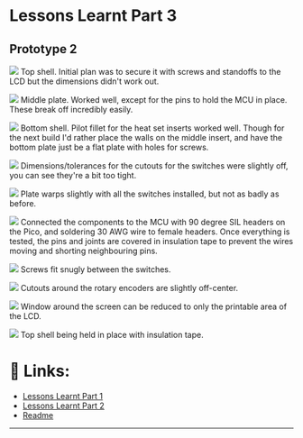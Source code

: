 # Lessons Learnt Part 3

## Prototype 2
![](images/photos/20220706-IMG_1406.jpg)
Top shell. Initial plan was to secure it with screws and standoffs to the LCD but the dimensions didn't work out.

![](images/photos/20220706-IMG_1407.jpg)
Middle plate. Worked well, except for the pins to hold the MCU in place. These break off incredibly easily.

![](images/photos/20220706-IMG_1408.jpg)
Bottom shell. Pilot fillet for the heat set inserts worked well. Though for the next build I'd rather place the walls on the middle insert, and have the bottom plate just be a flat plate with holes for screws.

![](images/photos/20220709-IMG_1428.jpg)
Dimensions/tolerances for the cutouts for the switches were slightly off, you can see they're a bit too tight.

![](images/photos/20220709-IMG_1429.jpg)
Plate warps slightly with all the switches installed, but not as badly as before.

![](images/photos/20220709-IMG_1435.jpg)
Connected the components to the MCU with 90 degree SIL headers on the Pico, and soldering 30 AWG wire to female headers. Once everything is tested, the pins and joints are covered in insulation tape to prevent the wires moving and shorting neighbouring pins.

![](images/photos/20220709-IMG_1437.jpg)
Screws fit snugly between the switches.

![](images/photos/20220709-IMG_1440.jpg)
Cutouts around the rotary encoders are slightly off-center.

![](images/photos/20220724-IMG_1456.jpg)
Window around the screen can be reduced to only the printable area of the LCD.

![](images/photos/20220724-IMG_1460.jpg)
Top shell being held in place with insulation tape.


# 🔗 Links:
 - [Lessons Learnt Part 1](lessons1.md)
 - [Lessons Learnt Part 2](lessons2.md)
 - [Readme](README.md)

---